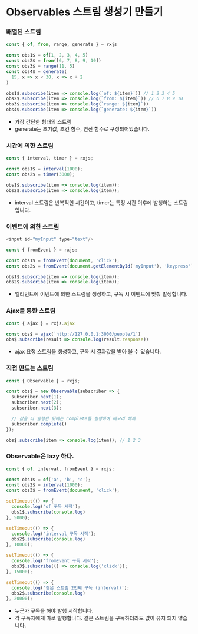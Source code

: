 # Observables 스트림 생성기 만들기

### 배열된 스트림
```javascript
const { of, from, range, generate } = rxjs

const obs1$ = of(1, 2, 3, 4, 5)
const obs2$ = from([6, 7, 8, 9, 10])
const obs3$ = range(11, 5)
const obs4$ = generate(
  15, x => x < 30, x => x + 2
)

obs1$.subscribe(item => console.log(`of: ${item}`)) // 1 2 3 4 5
obs2$.subscribe(item => console.log(`from: ${item}`)) // 6 7 8 9 10
obs3$.subscribe(item => console.log(`range: ${item}`))
obs4$.subscribe(item => console.log(`generate: ${item}`))
```

- 가장 간단한 형태의 스트림
- generate는 초기값, 조건 함수, 연산 함수로 구성되어있습니다.

### 시간에 의한 스트림
```javascript
const { interval, timer } = rxjs;

const obs1$ = interval(1000);
const obs2$ = timer(3000);

obs1$.subscribe(item => console.log(item));
obs2$.subscribe(item => console.log(item));
```
- interval 스트림은 반복적인 시간이고, timer는 특정 시간 이후에 발생하는 스트림입니다.


###  이벤트에 의한 스트림
```javascript
<input id="myInput" type="text"/>
```
```javascript
const { fromEvent } = rxjs;

const obs1$ = fromEvent(document, 'click');
const obs2$ = fromEvent(document.getElementById('myInput'), 'keypress');

obs1$.subscribe(item => console.log(item));
obs2$.subscribe(item => console.log(item));
```
- 엘리먼트에 이벤트에 의한 스트림을 생성하고, 구독 시 이벤트에 맞춰 발생합니다.

###  Ajax를 통한 스트림
```javascript
const { ajax } = rxjs.ajax

const obs$ = ajax(`http://127.0.0.1:3000/people/1`)
obs$.subscribe(result => console.log(result.response))
```
- ajax 요청 스트림을 생성하고, 구독 시 결과값을 받아 올 수 있습니다.

###  직접 만드는 스트림
```javascript
const { Observable } = rxjs;

const obs$ = new Observable(subscriber => {
  subscriber.next(1);
  subscriber.next(2);
  subscriber.next(3);

  // 값을 다 발행한 뒤에는 complete를 실행하여 메모리 해제
  subscriber.complete()
});

obs$.subscribe(item => console.log(item)); // 1 2 3
```

### Observable은 lazy 하다.
```javascript
const { of, interval, fromEvent } = rxjs;

const obs1$ = of('a', 'b', 'c');
const obs2$ = interval(1000);
const obs3$ = fromEvent(document, 'click');

setTimeout(() => {
  console.log('of 구독 시작');
  obs1$.subscribe(console.log)
}, 5000);

setTimeout(() => {
  console.log('interval 구독 시작');
  obs2$.subscribe(console.log)
}, 10000);

setTimeout(() => {
  console.log('fromEvent 구독 시작');
  obs3$.subscribe(() => console.log('click'));
}, 15000);

setTimeout(() => {
  console.log('같은 스트림 2번째 구독 (interval)');
  obs2$.subscribe(console.log)
}, 20000);
```
- 누군가 구독을 해야 발행 시작합니다.
- 각 구독자에게 따로 발행합니다. 같은 스트림을 구독하더라도 값이 유지 되지 않습니다.